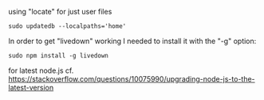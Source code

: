 using "locate" for just user files

```
sudo updatedb --localpaths='home'
```

In order to get "livedown" working I needed to install it with the "-g" option:

```
sudo npm install -g livedown
```

for latest node.js cf.
https://stackoverflow.com/questions/10075990/upgrading-node-js-to-the-latest-version

